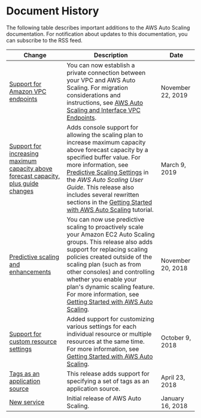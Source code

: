 # Document History<a name="auto-scaling-doc-history"></a>

The following table describes important additions to the AWS Auto Scaling documentation\. For notification about updates to this documentation, you can subscribe to the RSS feed\.

| Change | Description | Date | 
| --- |--- |--- |
| [Support for Amazon VPC endpoints](#auto-scaling-doc-history) | You can now establish a private connection between your VPC and AWS Auto Scaling\. For migration considerations and instructions, see [AWS Auto Scaling and Interface VPC Endpoints](https://docs.aws.amazon.com/autoscaling/plans/userguide/aws-auto-scaling-vpc-endpoints.html)\. | November 22, 2019 | 
| [Support for increasing maximum capacity above forecast capacity, plus guide changes](#auto-scaling-doc-history) | Adds console support for allowing the scaling plan to increase maximum capacity above forecast capacity by a specified buffer value\. For more information, see [Predictive Scaling Settings](https://docs.aws.amazon.com/autoscaling/plans/userguide/gs-specify-custom-settings.html#gs-customize-predictive-scaling) in the *AWS Auto Scaling User Guide*\. This release also includes several rewritten sections in the [Getting Started with AWS Auto Scaling](https://docs.aws.amazon.com/autoscaling/plans/userguide/auto-scaling-getting-started.html) tutorial\. | March 9, 2019 | 
| [Predictive scaling and enhancements ](#auto-scaling-doc-history) | You can now use predictive scaling to proactively scale your Amazon EC2 Auto Scaling groups\. This release also adds support for replacing scaling policies created outside of the scaling plan \(such as from other consoles\) and controlling whether you enable your plan's dynamic scaling feature\. For more information, see [Getting Started with AWS Auto Scaling](https://docs.aws.amazon.com/autoscaling/plans/userguide/auto-scaling-getting-started.html)\. | November 20, 2018 | 
| [Support for custom resource settings](#auto-scaling-doc-history) | Added support for customizing various settings for each individual resource or multiple resources at the same time\. For more information, see [Getting Started with AWS Auto Scaling](https://docs.aws.amazon.com/autoscaling/plans/userguide/auto-scaling-getting-started.html)\. | October 9, 2018 | 
| [Tags as an application source](#auto-scaling-doc-history) | This release adds support for specifying a set of tags as an application source\. | April 23, 2018 | 
| [New service](#auto-scaling-doc-history) | Initial release of AWS Auto Scaling\. | January 16, 2018 | 